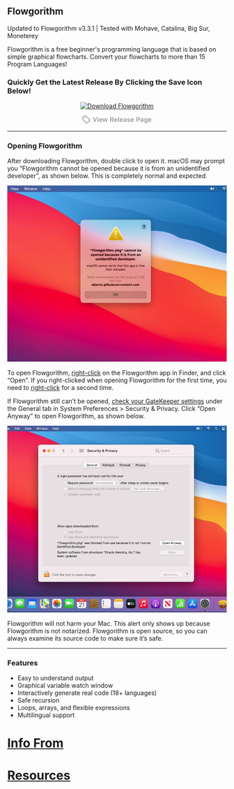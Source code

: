 ## Flowgorithm 
Updated to Flowgorithm v3.3.1 | Tested with Mohave, Catalina, Big Sur, Moneterey

Flowgorithm is a free beginner's programming language that is based on simple graphical flowcharts. Convert your flowcharts to more than 15 Program Languages!

### Quickly Get the Latest Release By Clicking the Save Icon Below! 

<p align="center">
  <a href="https://github.com/jostasik/Flowgorithm-macOS/releases/download/v3.3.1/Flowgorithm-Setup.zip" alt="Download Flowgorithm"><img width="64" height="64" src="screenshots/ison-save.png" alt="Download Flowgorithm"></a>
<p>
<p align="center">
  <a href="https://github.com/jostasik/Flowgorithm-MacOS/releases" alt="View Release Page"><img width="160" height="18" src="screenshots/release-button.png" alt="View Release Page"></a>
</p>

---

### Opening Flowgorithm

After downloading Flowgorithm, double click to open it. macOS may prompt you “Flowgorithm cannot be opened because it is from an unidentified developer”, as shown below. This is completely normal and expected.

![](screenshots/unidentified-developer.jpg)

To open Flowgorithm, [right-click](https://support.apple.com/HT207700) on the Flowgorithm app in Finder, and click “Open”. If you right-clicked when opening Flowgorithm for the first time, you need to [right-click](https://support.apple.com/HT207700) for a second time. 

If Flowgorithm still can’t be opened, [check your GateKeeper settings](https://support.apple.com/en-us/HT202491) under the General tab in System Preferences > Security & Privacy. Click “Open Anyway” to open Flowgorithm, as shown below.

![](screenshots/open-anyway.jpg)

Flowgorithm will not harm your Mac. This alert only shows up because Flowgorithm is not notarized. Flowgorithm is open source, so you can always examine its source code to make sure it’s safe.

---

### Features 

- Easy to understand output
- Graphical variable watch window
- Interactively generate real code (18+ languages)
- Safe recursion
- Loops, arrays, and flexible expressions
- Multilingual support

# [Info From](http://www.flowgorithm.org/index.html#Features)
# [Resources](http://www.flowgorithm.org/resources/index.html)

